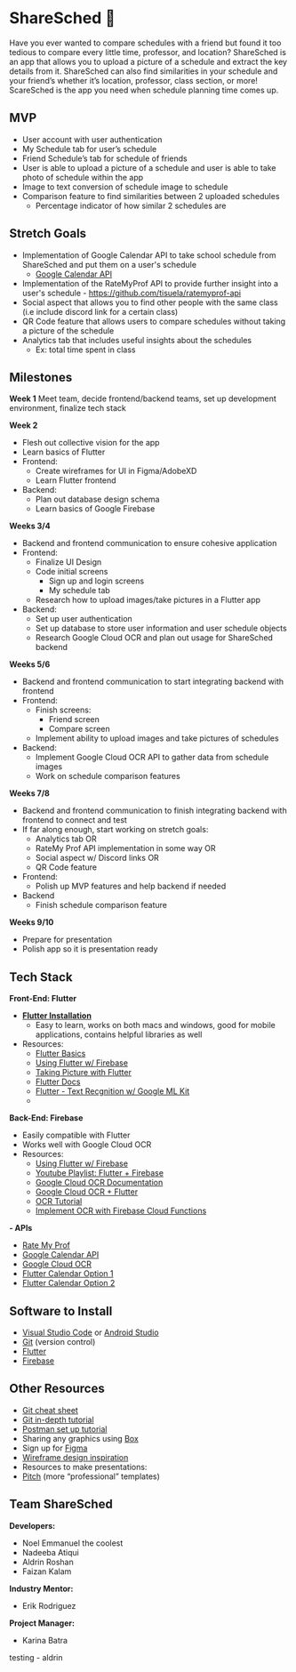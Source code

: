 # ShareSched 📅
Have you ever wanted to compare schedules with a friend but found it too tedious to compare every little time, professor, and location? ShareSched is an app that allows you to upload a picture of a schedule and extract the key details from it. ShareSched can also find similarities in your schedule and your friend’s whether it’s location, professor, class section, or more! ScareSched is the app you need when schedule planning time comes up.


## MVP

 - User account with user authentication
 - My Schedule tab for user’s schedule
-   Friend Schedule’s tab for schedule of friends	 
- User is able to upload a picture of a schedule and user is able to take photo of schedule within the app
- Image to text conversion of schedule image to schedule
- Comparison feature to find similarities between 2 uploaded schedules
	- Percentage indicator of how similar 2 schedules are


## Stretch Goals
-   Implementation of Google Calendar API to take school schedule from ShareSched and put them on a user's schedule
	- [Google Calendar API](https://developers.google.com/calendar/api/guides/overview) 
-   Implementation of the RateMyProf API to provide further insight into a user's schedule	- https://github.com/tisuela/ratemyprof-api
-   Social aspect that allows you to find other people with the same class (i.e include discord link for a certain class)
- QR Code feature that allows users to compare schedules without taking a picture of the schedule
- Analytics tab that includes useful insights about the schedules
	- Ex: total time spent in class



## Milestones
 **Week 1**
Meet team, decide frontend/backend teams, set up development environment, finalize tech stack

**Week 2**
- Flesh out collective vision for the app
- Learn basics of Flutter
- Frontend:
	-	Create wireframes for UI in Figma/AdobeXD
	-	Learn Flutter frontend
- Backend:
	- Plan out database design schema
	- Learn basics of Google Firebase

**Weeks 3/4**
- Backend and frontend communication to ensure cohesive application
- Frontend: 
	- Finalize UI Design
	- Code initial screens
		- Sign up and login screens
		- My schedule tab
	- Research how to upload images/take pictures in a Flutter app
- Backend:
	- Set up user authentication
	- Set up database to store user information and user schedule objects
	- Research Google Cloud OCR and plan out usage for ShareSched backend
    

**Weeks 5/6**
- Backend and frontend communication to start integrating backend with frontend
- Frontend: 
	- Finish screens:
		- Friend screen
		- Compare screen
	- Implement ability to upload images and take pictures of schedules
- Backend:
	- Implement Google Cloud OCR API to gather data from schedule images
	- Work on schedule comparison features

**Weeks 7/8**
- Backend and frontend communication to finish integrating backend with frontend to connect and test
- If far along enough, start working on stretch goals:
	- Analytics tab OR
	- RateMy Prof API implementation in some way OR
	- Social aspect w/ Discord links OR
	- QR Code feature
 - Frontend:
	- Polish up MVP features and help backend if needed
- Backend
	-	Finish schedule comparison feature
    
**Weeks 9/10**
- Prepare for presentation
- Polish app so it is presentation ready




## Tech Stack

**Front-End: Flutter**
- **[Flutter Installation](https://www.youtube.com/watch?v=8saLa5fh0ZI)**
	- Easy to learn, works on both macs and windows, good for mobile applications, contains helpful libraries as well
-   Resources:
	- [Flutter Basics](https://www.youtube.com/playlist?list=PL4cUxeGkcC9jLYyp2Aoh6hcWuxFDX6PBJ)
	- [Using Flutter w/ Firebase](https://firebase.google.com/docs/flutter/setup?platform=ios)
	- [Taking Picture with Flutter](https://docs.flutter.dev/cookbook/plugins/picture-using-camera)
	- [Flutter Docs](https://docs.flutter.dev/)
	- [Flutter - Text Recgnition w/ Google ML Kit](https://www.youtube.com/watch?v=jZqTjFOxiC4)
	- 
    
**Back-End: Firebase**
-   Easily compatible with Flutter
- Works well with Google Cloud OCR
-   Resources:
	- [Using Flutter w/ Firebase](https://firebase.google.com/docs/flutter/setup?platform=ios)
	- [Youtube Playlist: Flutter + Firebase](https://www.youtube.com/playlist?list=PL4cUxeGkcC9j--TKIdkb3ISfRbJeJYQwC)
	- [Google Cloud OCR Documentation](https://cloud.google.com/vision/docs/ocr)
    -   [Google Cloud OCR + Flutter](https://firebase.google.com/docs/ml/android/recognize-text)
    - [OCR Tutorial](https://cloud.google.com/functions/docs/tutorials/ocr)
    - [Implement OCR with Firebase Cloud Functions](https://www.youtube.com/watch?v=bTEU10c3gds)

**-   APIs**
-   [Rate My Prof](https://github.com/tisuela/ratemyprof-api)
-   [Google Calendar API](https://developers.google.com/calendar/api/guides/overview)
- [Google Cloud OCR](https://cloud.google.com/vision/docs/ocr)
- [Flutter Calendar Option 1](https://fluttergems.dev/packages/table_calendar/)
-  [Flutter Calendar Option 2](https://pub.dev/documentation/syncfusion_flutter_calendar/latest/#installation)

## Software to Install
-   [Visual Studio Code](https://code.visualstudio.com/) or [Android Studio](https://developer.android.com/studio)
-   [Git](https://git-scm.com/downloads) (version control)
-   [Flutter](https://docs.flutter.dev/get-started/editor)
-   [Firebase](https://firebase.google.com/docs/cli)

## Other Resources
-   [Git cheat sheet](https://education.github.com/git-cheat-sheet-education.pdf)
-   [Git in-depth tutorial](https://youtu.be/RGOj5yH7evk)
-   [Postman set up tutorial](https://youtu.be/3eHJkcA8mTs)    
-   Sharing any graphics using [Box](https://utdallas.account.box.com/login)  
-   Sign up for [Figma](https://www.figma.com/signup)  
-   [Wireframe design inspiration](https://dribbble.com/shots/popular/web-design)  
-   Resources to make presentations:
-   [Pitch](https://pitch.com/) (more “professional” templates)

## Team ShareSched
**Developers:**
- Noel Emmanuel the coolest
- Nadeeba Atiqui
- Aldrin Roshan 
- Faizan Kalam

**Industry Mentor:**
- Erik Rodriguez

**Project Manager:**
- Karina Batra

testing - aldrin